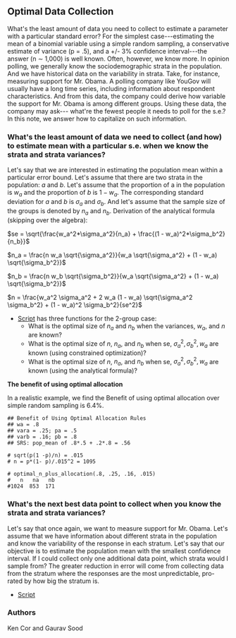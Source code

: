 ## Optimal Data Collection

What's the least amount of data you need to collect to estimate a parameter with a particular standard error? For the simplest case---estimating the mean of a binomial variable using a simple random sampling, a conservative estimate of variance (p = .5), and a +/- 3% confidence interval---the answer (n $\sim$ 1,000) is well known. Often, however, we know more. In opinion polling, we generally know the sociodemographic strata in the population. And we have historical data on the variability in strata. Take, for instance, measuring support for Mr. Obama. A polling company like YouGov will usually have a long time series, including information about respondent characteristics. And from this data, the company could derive how variable the support for Mr. Obama is among different groups. Using these data, the company may ask--- what're the fewest people it needs to poll for the s.e.? In this note, we answer how to capitalize on such information. 

### What's the least amount of data we need to collect (and how) to estimate mean with a particular s.e. when we know the strata and strata variances?

Let's say that we are interested in estimating the population mean within a particular error bound. Let's assume that there are two strata in the population: $a$ and $b$. Let's assume that the proportion of a in the population is $w_a$ and the proportion of $b$ is $1 - w_a$. The corresponding standard deviation for $a$ and $b$ is $\sigma_a$ and $\sigma_b$. And let's assume that the sample size of the groups is denoted by $n_a$ and $n_b$. Derivation of the analytical formula (skipping over the algebra):

$se = \sqrt{\frac{w_a^2*\sigma_a^2}{n_a} + \frac{(1 - w_a)^2*\sigma_b^2}{n_b}}$

$n_a = \frac{n w_a \sqrt{\sigma_a^2}}{w_a \sqrt{\sigma_a^2} + (1 - w_a) \sqrt{\sigma_b^2}}$

$n_b = \frac{n w_b \sqrt{\sigma_b^2}}{w_a \sqrt{\sigma_a^2} + (1 - w_a) \sqrt{\sigma_b^2}}$

$n  = \frac{w_a^2 \sigma_a^2 + 2 w_a (1 - w_a) \sqrt{\sigma_a^2 \sigma_b^2} + (1 - w_a)^2 \sigma_b^2}{se^2}$

* [Script](scripts/smallest_n_for_se.R) has three functions for the 2-group case:
    - What is the optimal size of $n_a$ and $n_b$ when the variances, $w_a$, and $n$ are known?
    - What is the optimal size of $n$, $n_a$, and $n_b$ when se, $\sigma_a^2, \sigma_b^2, w_a$ are known (using constrained optimization)?
    -  What is the optimal size of $n$, $n_a$, and $n_b$ when se, $\sigma_a^2, \sigma_b^2, w_a$ are known (using the analytical formula)?

**The benefit of using optimal allocation**

In a realistic example, we find the Benefit of using optimal allocation over simple random sampling is 6.4%. 

```
## Benefit of Using Optimal Allocation Rules
## wa = .8
## vara = .25; pa = .5
## varb = .16; pb = .8
## SRS: pop_mean of .8*.5 + .2*.8 = .56
   
# sqrt(p(1 -p)/n) = .015
# n = p*(1- p)/.015^2 = 1095

# optimal_n_plus_allocation(.8, .25, .16, .015)
#   n   na   nb 
#1024  853  171 
```

### What's the next best data point to collect when you know the strata and strata variances?

Let's say that once again, we want to measure support for Mr. Obama. Let's assume that we have information about different strata in the population and know the variability of the response in each stratum. Let's say that our objective is to estimate the population mean with the smallest confidence interval. If I could collect only one additional data point, which strata would I sample from? The greater reduction in error will come from collecting data from the stratum where the responses are the most unpredictable, pro-rated by how big the stratum is.

* [Script](scripts/next_best_data_point.R)

### Authors

Ken Cor and Gaurav Sood
